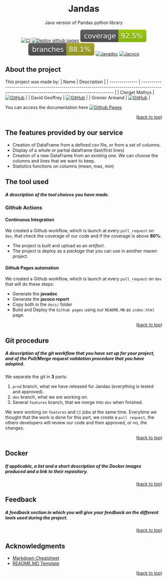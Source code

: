 <div id="top"></div>

<!-- TITLE -->
<div align="center">
<h1 align="center">Jandas</h1>

  <p align="center">
    Java version of Pandas python library
  </p>

[![CI](https://github.com/MathysC/Jandas/actions/workflows/CI.yml/badge.svg?branch=dev)][ci-action]
[![Deploy github pages](https://github.com/MathysC/Jandas/actions/workflows/generate-site.yml/badge.svg?branch=dev)][site-action]
[![Coverage](.github/badges/jacoco.svg)][ci-action]
[![Branche](.github/badges/branches.svg)][ci-action]
[![Javadoc](https://img.shields.io/badge/-javadoc-yellow)](https://mathysc.github.io/Jandas/docs/javadoc)
[![Jacoco](https://img.shields.io/badge/-jacoco-red)](https://mathysc.github.io/Jandas/docs/jacoco )
</div>

<!-- ABOUT THE PROJECT -->

## About the project
This project was made by:
| Name           | Description                                                                                                                                    |
| -------------- | ---------------------------------------------------------------------------------------------------------------------------------------------- |
| Clerget Mathys | [![GitHub](https://img.shields.io/badge/github-%23121011.svg?style=for-the-badge&logo=github&logoColor=white)](https://github.com/MathysC/)    |
| David Geoffrey | [![GitHub](https://img.shields.io/badge/github-%23121011.svg?style=for-the-badge&logo=github&logoColor=white)](https://github.com/Polluxin/)   |
| Grenier Armand | [![GitHub](https://img.shields.io/badge/github-%23121011.svg?style=for-the-badge&logo=github&logoColor=white)](https://github.com/Moutontone/) |

You can access the documentation here [![Github Pages](https://img.shields.io/badge/github%20pages-121013?style=for-the-badge&logo=github&logoColor=white)][site]
<p align="right">(<a href="#top">back to top</a>)</p>

## The features provided by our service

  - Creation of DataFrame from a defined csv file, or from a set of columns.
  - Display of a whole or partial dataframe (last/first lines)
  - Creation of a new DataFrame from an existing one. We can choose the columns and lines that we want to keep.
  - Statistics functions on columns (mean, max, min)

## The tool used
##### A description of the tool choices you have made.

### Github Actions

#### Continuous Integration
We created a Github workflow, which is launch at every `pull_request` on `dev`, that check the coverage of our code and if the coverage is above **80%**:
- The project is built and upload as an *artifact*.
- The project is deploy as a *package* that you can use in another maven project. 

#### Github Pages automation
We created a Github workflow, which is launch at every `pull_request` on `dev` that will do these steps:
- Generate the **javadoc**
- Generate the **jacoco report** 
- Copy both in the `docs/` folder
- Build and Deploy the `Github pages` using our `README.MD` as `index.html` page.
<p align="right">(<a href="#top">back to top</a>)</p>

## Git procedure
##### A description of the git workflow that you have set up for your project, and of the Pull/Merge request validation procedure that you have adopted.

We separate the git in **3** parts:
1. `prod` branch, what we have released for Jandas (everything is tested and approved).
2. `dev` branch, what we are working on.
3. Several `features` branch, that we merge into `dev` when finished.


We were working on `features` and `CI` jobs at the same time. Everytime we thought that the work is done for this part, we create a `pull request`, the others developers will review our code and then approved, or no, the changes.

<p align="right">(<a href="#top">back to top</a>)</p>

## Docker
##### If applicable, a list and a short description of the Docker images produced and a link to their repository.

<p align="right">(<a href="#top">back to top</a>)</p>

## Feedback
##### A feedback section in which you will give your feedback on the different tools used during the project.

<p align="right">(<a href="#top">back to top</a>)</p>

<!-- ACKNOWLEDGMENTS -->

## Acknowledgments

- [Markdown Cheatsheet][md-url]
- [README.MD Template][readme-url]
<p align="right">(<a href="#top">back to top</a>)</p>

<!-- MARKDOWN LINKS & IMAGES -->
<!-- https://www.markdownguide.org/basic-syntax/#reference-style-links -->
[md-url]: https://github.com/adam-p/markdown-here/wiki/Markdown-Cheatsheet
[readme-url]: https://github.com/othneildrew/Best-README-Template
[ci-action]: https://github.com/MathysC/Jandas/actions/workflows/CI.yml
[site-action]: https://github.com/MathysC/Jandas/actions/workflows/generate-site.yml
[site]: https://mathysc.github.io/Jandas/
